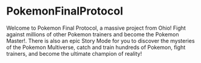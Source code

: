 # PokemonFinalProtocol
Welcome to Pokemon Final Protocol, a massive project from Ohio! Fight against millions of other Pokemon trainers and become the Pokemon Master!. There is also an epic Story Mode for you to discover the mysteries of the Pokemon Multiverse, catch and train hundreds of Pokemon, fight trainers, and become the ultimate champion of reality!
